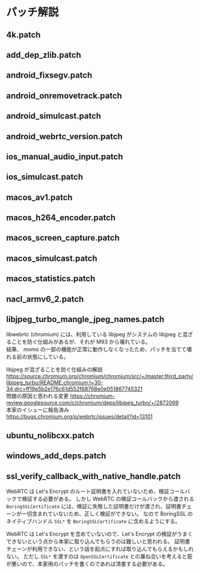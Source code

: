 # パッチ解説

## 4k.patch


## add_dep_zlib.patch


## android_fixsegv.patch


## android_onremovetrack.patch


## android_simulcast.patch


## android_webrtc_version.patch


## ios_manual_audio_input.patch


## ios_simulcast.patch


## macos_av1.patch


## macos_h264_encoder.patch


## macos_screen_capture.patch


## macos_simulcast.patch


## macos_statistics.patch


## nacl_armv6_2.patch

## libjpeg_turbo_mangle_jpeg_names.patch

libwebrtc (chromium) には、利用している libjpeg がシステムの libjpeg と混ざることを防ぐ仕組みがあるが、それが M93 から壊れている。  
結果、 momo の一部の機能が正常に動作しなくなったため、パッチを当てて壊れる前の状態にしている。

libjpeg が混ざることを防ぐ仕組みの解説 https://source.chromium.org/chromium/chromium/src/+/master:third_party/libjpeg_turbo/README.chromium;l=30-34;drc=ff19e5b2e176c61d552f68768e0e051867745321  
問題の原因と思われる変更 https://chromium-review.googlesource.com/c/chromium/deps/libjpeg_turbo/+/2872069  
本家のイシューに報告済み https://bugs.chromium.org/p/webrtc/issues/detail?id=13101  

## ubuntu_nolibcxx.patch


## windows_add_deps.patch


## ssl_verify_callback_with_native_handle.patch

WebRTC は Let's Encrypt のルート証明書を入れていないため、検証コールバックで検証する必要がある。
しかし WebRTC の検証コールバックから渡される `BoringSSLCertificate` には、検証に失敗した証明書だけが渡され、証明書チェーンが一切含まれていないため、正しく検証ができない。
なので BoringSSL のネイティブハンドル `SSL*` を `BoringSSLCertificate` に含めるようにする。

WebRTC は Let's Encrypt を含めていないので、Let's Encrypt の検証がうまくできないという点から本家に取り込んでもらうのは難しいと思われる。
証明書チェーンが利用できない、という話を起点にすれば取り込んでもらえるかもしれない。
ただし `SSL*` を渡すのは `OpenSSLCertificate` との兼ね合いを考えると筋が悪いので、本家用のパッチを書くのであれば清書する必要がある。